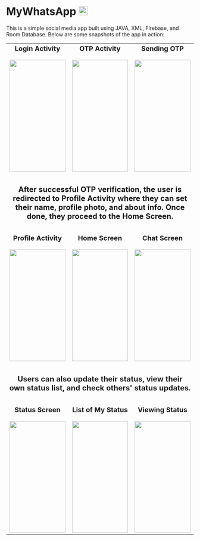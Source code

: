 # MyWhatsApp <img src="https://github.com/user-attachments/assets/bb18efae-7f22-431a-b7c5-535116e91194" width="24" height="24"/>

This is a simple social media app built using JAVA, XML, Firebase, and Room Database. Below are some snapshots of the app in action:

<div align="center">
<table>
  <!-- First Row of Images -->
  <tr>
    <td align="center">
      <b style="font-size: 18px;">Login Activity</b><br><br>
      <img src="https://github.com/user-attachments/assets/75bc6c60-e01f-4474-ac81-9c8e016e5c78" width="150" height="300"/>
    </td>
    <td align="center">
      <b style="font-size: 18px;">OTP Activity</b><br><br>
      <img src="https://github.com/user-attachments/assets/d0762253-048b-4d7f-9b61-8e908a140de6" width="150" height="300"/>
    </td>
    <td align="center">
      <b style="font-size: 18px;">Sending OTP</b><br><br>
      <img src="https://github.com/user-attachments/assets/c4d1fe49-7869-4448-b53d-d985ab451c3e" width="150" height="300"/>
    </td>
  </tr>

  <!-- Padding Row -->
  <tr><td colspan="3" height="30px"></td></tr>

  <!-- Text Between Image Groups -->
  <tr>
    <td colspan="3" align="center">
      <b style="font-size: 20px;">After successful OTP verification, the user is redirected to Profile Activity where they can set their name, profile photo, and about info. Once done, they proceed to the Home Screen.</b>
    </td>
  </tr>

  <!-- Padding Row -->
  <tr><td colspan="3" height="30px"></td></tr>

  <!-- Second Row of Images -->
  <tr>
    <td align="center">
      <b style="font-size: 18px;">Profile Activity</b><br><br>
      <img src="https://github.com/user-attachments/assets/82d22c04-0b24-4031-b619-f9eb8c0ae8e8" width="150" height="300"/>
    </td>
    <td align="center">
      <b style="font-size: 18px;">Home Screen</b><br><br>
      <img src="https://github.com/user-attachments/assets/ba0b0a1e-2dc1-4425-882b-b2a9b2d80081" width="150" height="300"/>
    </td>
    <td align="center">
      <b style="font-size: 18px;">Chat Screen</b><br><br>
      <img src="https://github.com/user-attachments/assets/b9203a4b-5e6d-4387-98a0-3bca060fd334" width="150" height="300"/>
    </td>
  </tr>

  <!-- Padding Row -->
  <tr><td colspan="3" height="30px"></td></tr>

  <!-- Text Before Third Row -->
  <tr>
    <td colspan="3" align="center">
      <b style="font-size: 20px;">Users can also update their status, view their own status list, and check others' status updates.</b>
    </td>
  </tr>

  <!-- Padding Row -->
  <tr><td colspan="3" height="30px"></td></tr>

  <!-- Third Row of Images -->
  <tr>
    <td align="center">
      <b style="font-size: 18px;">Status Screen</b><br><br>
      <img src="https://github.com/user-attachments/assets/b40d7409-8163-4875-9c81-c89d05bb6072" width="150" height="300"/>
    </td>
    <td align="center">
      <b style="font-size: 18px;">List of My Status</b><br><br>
      <img src="https://github.com/user-attachments/assets/b1bbb88d-77be-438e-ad2b-24782eb6f620" width="150" height="300"/>
    </td>
    <td align="center">
      <b style="font-size: 18px;">Viewing Status</b><br><br>
      <img src="https://github.com/user-attachments/assets/782b4ea2-e267-458d-a084-80eddd28f029" width="150" height="300"/>
    </td>
  </tr>
</table>
</div>
